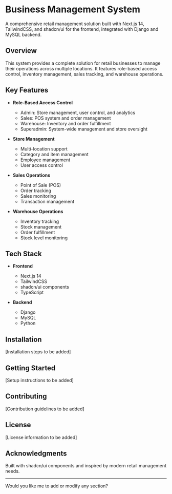 # Business Management System

A comprehensive retail management solution built with Next.js 14, TailwindCSS, and shadcn/ui for the frontend, integrated with Django and MySQL backend.

## Overview

This system provides a complete solution for retail businesses to manage their operations across multiple locations. It features role-based access control, inventory management, sales tracking, and warehouse operations.

## Key Features

- **Role-Based Access Control**
  - Admin: Store management, user control, and analytics
  - Sales: POS system and order management
  - Warehouse: Inventory and order fulfillment
  - Superadmin: System-wide management and store oversight

- **Store Management**
  - Multi-location support
  - Category and item management
  - Employee management
  - User access control

- **Sales Operations**
  - Point of Sale (POS)
  - Order tracking
  - Sales monitoring
  - Transaction management

- **Warehouse Operations**
  - Inventory tracking
  - Stock management
  - Order fulfillment
  - Stock level monitoring

## Tech Stack

- **Frontend**
  - Next.js 14
  - TailwindCSS
  - shadcn/ui components
  - TypeScript

- **Backend**
  - Django
  - MySQL
  - Python

## Installation

[Installation steps to be added]

## Getting Started

[Setup instructions to be added]

## Contributing

[Contribution guidelines to be added]

## License

[License information to be added]

## Acknowledgments

Built with shadcn/ui components and inspired by modern retail management needs.

---
Would you like me to add or modify any section?
